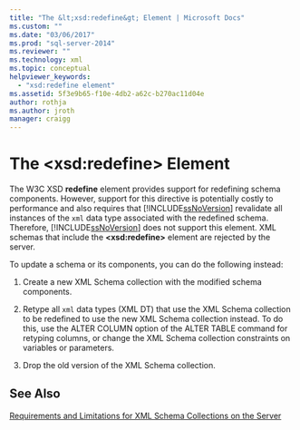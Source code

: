 ```yaml
---
title: "The &lt;xsd:redefine&gt; Element | Microsoft Docs"
ms.custom: ""
ms.date: "03/06/2017"
ms.prod: "sql-server-2014"
ms.reviewer: ""
ms.technology: xml
ms.topic: conceptual
helpviewer_keywords: 
  - "xsd:redefine element"
ms.assetid: 5f3e9b65-f10e-4db2-a62c-b270ac11d04e
author: rothja
ms.author: jroth
manager: craigg
---
```

# The &lt;xsd:redefine&gt; Element
  The W3C XSD **redefine** element provides support for redefining schema components. However, support for this directive is potentially costly to performance and also requires that [!INCLUDE[ssNoVersion](../../includes/ssnoversion-md.md)] revalidate all instances of the `xml` data type associated with the redefined schema. Therefore, [!INCLUDE[ssNoVersion](../../includes/ssnoversion-md.md)] does not support this element. XML schemas that include the **\<xsd:redefine>** element are rejected by the server.  
  
 To update a schema or its components, you can do the following instead:  
  
1.  Create a new XML Schema collection with the modified schema components.  
  
2.  Retype all `xml` data types (XML DT) that use the XML Schema collection to be redefined to use the new XML Schema collection instead. To do this, use the ALTER COLUMN option of the ALTER TABLE command for retyping columns, or change the XML Schema collection constraints on variables or parameters.  
  
3.  Drop the old version of the XML Schema collection.  
  
## See Also  
 [Requirements and Limitations for XML Schema Collections on the Server](requirements-and-limitations-for-xml-schema-collections-on-the-server.md)  
  
  
